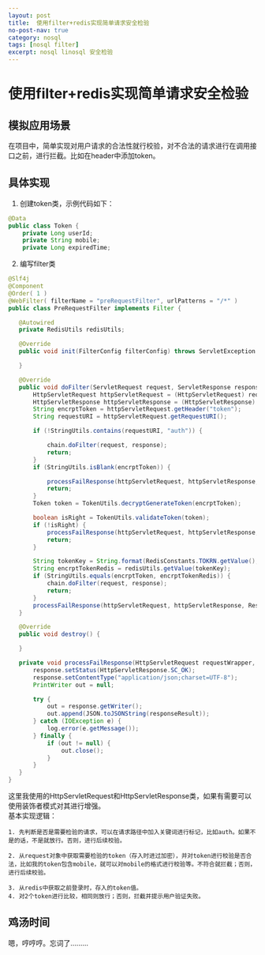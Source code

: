 ```yaml
---
layout: post
title:  使用filter+redis实现简单请求安全检验
no-post-nav: true
category: nosql
tags: [nosql filter]
excerpt: nosql linosql 安全检验
---
```

# 使用filter+redis实现简单请求安全检验
## 模拟应用场景
在项目中，简单实现对用户请求的合法性就行校验，对不合法的请求进行在调用接口之前，进行拦截。比如在header中添加token。
## 具体实现
1. 创建token类，示例代码如下：
```java
@Data
public class Token {
    private Long userId;
    private String mobile;
    private Long expiredTime;
 ```
 2. 编写filter类
 ```java
 @Slf4j
@Component
@Order( 1 )
@WebFilter( filterName = "preRequestFilter", urlPatterns = "/*" )
public class PreRequestFilter implements Filter {

    @Autowired
    private RedisUtils redisUtils;

    @Override
    public void init(FilterConfig filterConfig) throws ServletException {

    }

    @Override
    public void doFilter(ServletRequest request, ServletResponse response, FilterChain chain) throws IOException, ServletException {
        HttpServletRequest httpServletRequest = (HttpServletRequest) request;
        HttpServletResponse httpServletResponse = (HttpServletResponse) response;
        String encrptToken = httpServletRequest.getHeader("token");
        String requestURI = httpServletRequest.getRequestURI();

        if (!StringUtils.contains(requestURI, "auth")) {

            chain.doFilter(request, response);
            return;
        }
        if (StringUtils.isBlank(encrptToken)) {

            processFailResponse(httpServletRequest, httpServletResponse, ResponseResult.buildFail(1001, "用户验证失败！"));
            return;
        }
        Token token = TokenUtils.decryptGenerateToken(encrptToken);

        boolean isRight = TokenUtils.validateToken(token);
        if (!isRight) {
            processFailResponse(httpServletRequest, httpServletResponse, ResponseResult.buildFail(1001, "用户验证失败！"));
            return;
        }

        String tokenKey = String.format(RedisConstants.TOKRN.getValue(), token.getUserId(), token.getMobile());
        String encrptTokenRedis = redisUtils.getValue(tokenKey);
        if (StringUtils.equals(encrptToken, encrptTokenRedis)) {
            chain.doFilter(request, response);
            return;
        }
        processFailResponse(httpServletRequest, httpServletResponse, ResponseResult.buildFail(1001, "用户验证失败！"));
    }

    @Override
    public void destroy() {

    }

    private void processFailResponse(HttpServletRequest requestWrapper, HttpServletResponse response, ResponseResult responseResult) {
        response.setStatus(HttpServletResponse.SC_OK);
        response.setContentType("application/json;charset=UTF-8");
        PrintWriter out = null;

        try {
            out = response.getWriter();
            out.append(JSON.toJSONString(responseResult));
        } catch (IOException e) {
            log.error(e.getMessage());
        } finally {
            if (out != null) {
                out.close();
            }
        }
    }
}
```
这里我使用的HttpServletRequest和HttpServletResponse类，如果有需要可以使用装饰者模式对其进行增强。     
基本实现逻辑：

    1. 先判断是否是需要检验的请求，可以在请求路径中加入关键词进行标记，比如auth。如果不是的话，不是就放行。否则，进行后续校验。     
    
    2. 从request对象中获取需要检验的token（存入时进过加密），并对token进行校验是否合法，比如我的token包含mobile，就可以对mobile的格式进行校验等。不符合就拦截；否则，进行后续校验。
    
    3. 从redis中获取之前登录时，存入的token值。
    4. 对2个token进行比较，相同则放行；否则，拦截并提示用户验证失败。
## 鸡汤时间
嗯，哼哼哼。忘词了.........  
